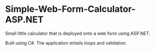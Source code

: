 # Simple-Web-Form-Calculator-ASP.NET
Small little calculator that is deployed onto a web form using ASP.NET. 

Built using C#. The application entails loops and validation.
